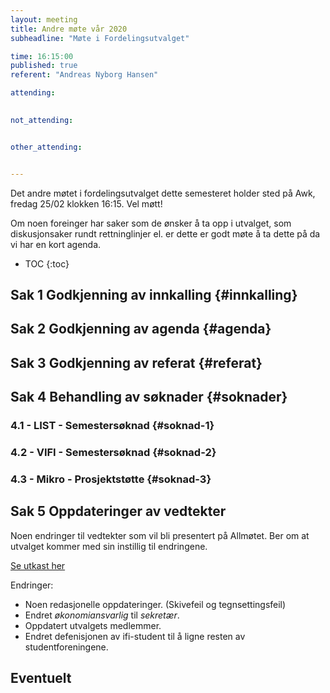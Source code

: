 ```yaml
---
layout: meeting
title: Andre møte vår 2020
subheadline: "Møte i Fordelingsutvalget"

time: 16:15:00
published: true
referent: "Andreas Nyborg Hansen"

attending:
    

not_attending:


other_attending:


---
```

Det andre møtet i fordelingsutvalget dette semesteret holder sted på Awk, fredag 25/02 klokken 16:15. Vel møtt!

Om noen foreinger har saker som de ønsker å ta opp i utvalget, som diskusjonsaker rundt rettninglinjer el. er dette er godt møte å ta dette på da vi har en kort agenda.

* TOC
{:toc}


## Sak 1 Godkjenning av innkalling {#innkalling}
## Sak 2 Godkjenning av agenda {#agenda}
## Sak 3 Godkjenning av referat {#referat}
## Sak 4 Behandling av søknader {#soknader}
### 4.1 - LIST - Semestersøknad {#soknad-1}
### 4.2 - VIFI - Semestersøknad {#soknad-2}
### 4.3 - Mikro - Prosjektstøtte {#soknad-3}
## Sak 5 Oppdateringer av vedtekter

Noen endringer til vedtekter som vil bli presentert på Allmøtet. Ber om at utvalget kommer med sin instillig til endringene. 

[Se utkast her](https://fordelingsutvalget.org/vedtekter-2020-utkast/)

Endringer:
- Noen redasjonelle oppdateringer. (Skivefeil og tegnsettingsfeil)
- Endret *økonomiansvarlig* til *sekretær*.
- Oppdatert utvalgets medlemmer.
- Endret defenisjonen av ifi-student til å ligne resten av studentforeningene.

## Eventuelt